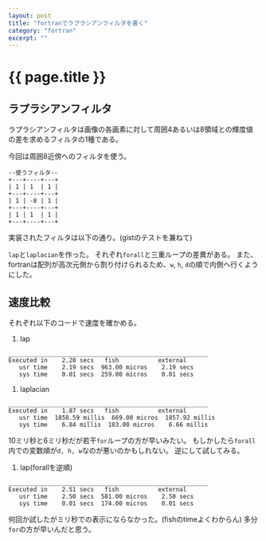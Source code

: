 ```yaml
---
layout: post
title: "fortranでラプラシアンフィルタを書く"
category: "fortran"
excerpt: ""
---
```


# {{ page.title }}

## ラプラシアンフィルタ

ラプラシアンフィルタは画像の各画素に対して周囲4あるいは8領域との輝度値の差を求めるフィルタの1種である。

今回は周囲8近傍へのフィルタを使う。

```text
--使うフィルタ--
+---+----+---+
| 1 | 1  | 1 |
+---+----+---+
| 1 | -8 | 1 |
+---+----+---+
| 1 | 1  | 1 |
+---+----+---+
```

実装されたフィルタは以下の通り。(gistのテストを兼ねて)

<script src="https://gist.github.com/Omochice/f492c61082cc8ab8c4eda882be41b961.js"></script>


`lap`と`laplacian`を作った。
それぞれ`forall`と三重ループの差異がある。
また、fortranは配列が高次元側から割り付けられるため、`w`, `h`, `d`の順で内側へ行くようにした。

## 速度比較

それぞれ以下のコードで速度を確かめる。

<script src="https://gist.github.com/Omochice/d15b767dfefce11d940ccc1bceaa7c5b.js"></script>

1. lap

```text
________________________________________________________
Executed in    2.20 secs   fish           external 
   usr time    2.19 secs  963.00 micros    2.19 secs 
   sys time    0.01 secs  259.00 micros    0.01 secs 
```

1. laplacian

```text
________________________________________________________
Executed in    1.87 secs   fish           external 
   usr time  1858.59 millis  669.00 micros  1857.92 millis 
   sys time    6.84 millis  183.00 micros    6.66 millis 
```

10ミリ秒と6ミリ秒だが若干`for`ループの方が早いみたい。
もしかしたら`forall`内での変数順が`d, h, w`なのが悪いのかもしれない。
逆にして試してみる。

1. lap(forallを逆順)

```text 
________________________________________________________
Executed in    2.51 secs   fish           external 
   usr time    2.50 secs  581.00 micros    2.50 secs 
   sys time    0.01 secs  174.00 micros    0.01 secs 
```

何回か試したがミリ秒での表示にならなかった。(fishのtimeよくわからん)
多分`for`の方が早いんだと思う。

